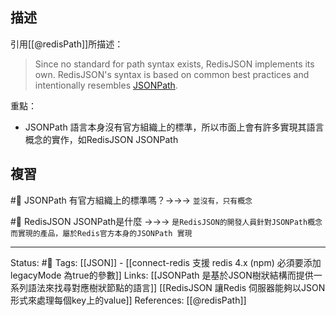 ## 描述

引用[[@redisPath]]所描述：

> Since no standard for path syntax exists, RedisJSON implements its own. RedisJSON's syntax is based on common best practices and intentionally resembles [JSONPath](http://goessner.net/articles/JsonPath/).

重點：
- JSONPath 語言本身沒有官方組織上的標準，所以市面上會有許多實現其語言概念的實作，如RedisJSON JSONPath


## 複習

#🧠 JSONPath 有官方組織上的標準嗎？->->-> `並沒有，只有概念`
<!--SR:!2022-09-23,74,250-->

#🧠 RedisJSON JSONPath是什麼 ->->-> `是RedisJSON的開發人員針對JSONPath概念而實現的產品，屬於Redis官方本身的JSONPath 實現`
<!--SR:!2022-10-04,82,250-->

---
Status: #🌱 
Tags:
[[JSON]] - [[connect-redis 支援 redis 4.x (npm) 必須要添加 legacyMode 為true的參數]]
Links:
[[JSONPath 是基於JSON樹狀結構而提供一系列語法來找尋對應樹狀節點的語言]]
[[RedisJSON 讓Redis 伺服器能夠以JSON形式來處理每個key上的value]]
References:
[[@redisPath]]